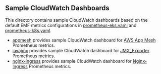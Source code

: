 ## Sample CloudWatch Dashboards

This directory contains sample CloudWatch dashboards based on the default EMF metrics configurations in [prometheus-eks.yaml](../prometheus-eks.yaml) and [prometheus-k8s.yaml](../prometheus-k8s.yaml).

* [appmesh](appmesh) provides sample CloudWatch dashboard for [AWS App Mesh](https://aws.amazon.com/app-mesh/) Prometheus metrics.
* [javajmx](javajmx) provides sample CloudWatch dashboard for [JMX_Exporter](https://github.com/prometheus/jmx_exporter) Prometheus metrics.
* [nginx-ingress](nginx-ingress) provides sample CloudWatch dashboard for [Nginx-Ingress](https://github.com/helm/charts/tree/master/stable/nginx-ingress) Prometheus metrics.
